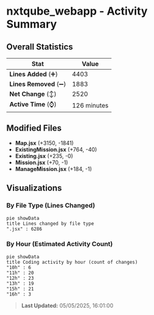 # nxtqube_webapp - Activity Summary 

## Overall Statistics

| Stat                   | Value                                                             |
| ---------------------- | ----------------------------------------------------------------- |
| **Lines Added** (➕)   | 4403                                          |
| **Lines Removed** (➖) | 1883                                        |
| **Net Change** (↕)    | 2520                |
| **Active Time** (⌚)   | 126 minutes |


## Modified Files
- **Map.jsx** (+3150, -1841)
- **ExistingMission.jsx** (+764, -40)
- **Existing.jsx** (+235, -0)
- **Mission.jsx** (+70, -1)
- **ManageMission.jsx** (+184, -1)

## Visualizations

### By File Type (Lines Changed)

```mermaid
pie showData
title Lines changed by file type
".jsx" : 6286
```

### By Hour (Estimated Activity Count)

```mermaid
pie showData
title Coding activity by hour (count of changes)
"10h" : 6
"11h" : 20
"12h" : 23
"13h" : 19
"15h" : 21
"16h" : 3
```


> **Last Updated:** 05/05/2025, 16:01:00